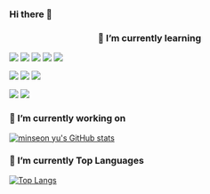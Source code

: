### Hi there 👋

### <center>🌱 I’m currently learning

  
<img src="https://img.shields.io/badge/-Java-344CB7?style=flat-plastic&logo=Java&logoColor=white"/></a>
<img src="https://img.shields.io/badge/-springBoot-green?style=flat-plastic&logo=Spring Boot&logoColor=white"/></a>
<img src="https://img.shields.io/badge/-Node.js-green?style=flat-plastic&logo=Node.js&logoColor=white"/></a>
<img src="https://img.shields.io/badge/-TypeScript-396EB0?style=flat-plastic&logo=TypeScript&logoColor=white"/></a>
<img src="https://img.shields.io/badge/-Vue.js-116530?style=flat-plastic&logo=Vue.js&logoColor=white"/></a>

<img src="https://img.shields.io/badge/-Mysql-blue?style=flat-plastic&logo=MariaDB Foundation&logoColor=white"/></a>
<img src="https://img.shields.io/badge/-gcp-009DAE?style=flat-plastic&logo=Google Cloud&logoColor=white"/></a>
<img src="https://img.shields.io/badge/-Redis-F58840?style=flat-plastic&logo=Redis&logoColor=white"/></a>

<img src="https://img.shields.io/badge/-Slack-753188?style=flat-plastic&logo=Slack&logoColor=white"/></a>
<img src="https://img.shields.io/badge/-Github-2C272E?style=flat-plastic&logo=GitHub&logoColor=white"/></a>
</center>


### 🔭 I’m currently working on

[![minseon yu's GitHub stats](https://github-readme-stats.vercel.app/api?username=alstjs1207&hide=stars,contribs&count_private=true&show_icons=true&theme=merko)](https://github.com/alstjs1207/github-readme-stats)

### :muscle: I’m currently Top Languages

[![Top Langs](https://github-readme-stats.vercel.app/api/top-langs/?username=alstjs1207&layout=compact)](https://github.com/alstjs1207/github-readme-stats)

<!--
**alstjs1207/alstjs1207** is a ✨ _special_ ✨ repository because its `README.md` (this file) appears on your GitHub profile.

Here are some ideas to get you started:

- 🔭 I’m currently working on ...
- 🌱 I’m currently learning ...
- 👯 I’m looking to collaborate on ...
- 🤔 I’m looking for help with ...
- 💬 Ask me about ...
- 📫 How to reach me: ...
- 😄 Pronouns: ...
- ⚡ Fun fact: ...
-->
